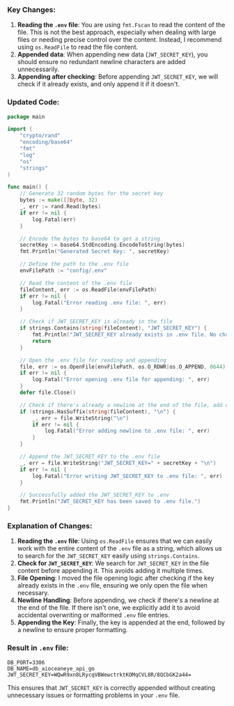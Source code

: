 
### Key Changes:
1. **Reading the `.env` file**: You are using `fmt.Fscan` to read the content of the file. This is not the best approach, especially when dealing with large files or needing precise control over the content. Instead, I recommend using `os.ReadFile` to read the file content.
2. **Appended data**: When appending new data (`JWT_SECRET_KEY`), you should ensure no redundant newline characters are added unnecessarily.
3. **Appending after checking**: Before appending `JWT_SECRET_KEY`, we will check if it already exists, and only append it if it doesn't.

### Updated Code:

```go
package main

import (
	"crypto/rand"
	"encoding/base64"
	"fmt"
	"log"
	"os"
	"strings"
)

func main() {
	// Generate 32 random bytes for the secret key
	bytes := make([]byte, 32)
	_, err := rand.Read(bytes)
	if err != nil {
		log.Fatal(err)
	}

	// Encode the bytes to base64 to get a string
	secretKey := base64.StdEncoding.EncodeToString(bytes)
	fmt.Println("Generated Secret Key: ", secretKey)

	// Define the path to the .env file
	envFilePath := "config/.env"

	// Read the content of the .env file
	fileContent, err := os.ReadFile(envFilePath)
	if err != nil {
		log.Fatal("Error reading .env file: ", err)
	}

	// Check if JWT_SECRET_KEY is already in the file
	if strings.Contains(string(fileContent), "JWT_SECRET_KEY") {
		fmt.Println("JWT_SECRET_KEY already exists in .env file. No changes made.")
		return
	}

	// Open the .env file for reading and appending
	file, err := os.OpenFile(envFilePath, os.O_RDWR|os.O_APPEND, 0644)
	if err != nil {
		log.Fatal("Error opening .env file for appending: ", err)
	}
	defer file.Close()

	// Check if there's already a newline at the end of the file, add one if necessary
	if !strings.HasSuffix(string(fileContent), "\n") {
		_, err = file.WriteString("\n")
		if err != nil {
			log.Fatal("Error adding newline to .env file: ", err)
		}
	}

	// Append the JWT_SECRET_KEY to the .env file
	_, err = file.WriteString("JWT_SECRET_KEY=" + secretKey + "\n")
	if err != nil {
		log.Fatal("Error writing JWT_SECRET_KEY to .env file: ", err)
	}

	// Successfully added the JWT_SECRET_KEY to .env
	fmt.Println("JWT_SECRET_KEY has been saved to .env file.")
}
```

### Explanation of Changes:
1. **Reading the `.env` file**: Using `os.ReadFile` ensures that we can easily work with the entire content of the `.env` file as a string, which allows us to search for the `JWT_SECRET_KEY` easily using `strings.Contains`.
2. **Check for `JWT_SECRET_KEY`**: We search for `JWT_SECRET_KEY` in the file content before appending it. This avoids adding it multiple times.
3. **File Opening**: I moved the file opening logic after checking if the key already exists in the `.env` file, ensuring we only open the file when necessary.
4. **Newline Handling**: Before appending, we check if there's a newline at the end of the file. If there isn't one, we explicitly add it to avoid accidental overwriting or malformed `.env` file entries.
5. **Appending the Key**: Finally, the key is appended at the end, followed by a newline to ensure proper formatting.

### Result in `.env` file:

```
DB_PORT=3306
DB_NAME=db_aioceaneye_api_go
JWT_SECRET_KEY=WQwR9xn8LRycqVBWewctrktKOMqCVL8R/8QCbGK2a44=
```

This ensures that `JWT_SECRET_KEY` is correctly appended without creating unnecessary issues or formatting problems in your `.env` file.

